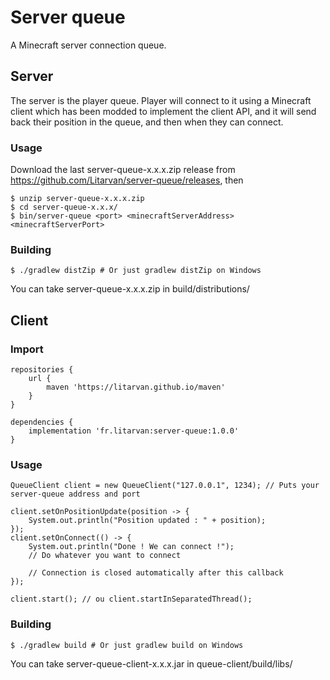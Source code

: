 # Server queue

A Minecraft server connection queue.

## Server

The server is the player queue. Player will connect to it using a Minecraft client which has been modded to implement the client API, and it will send back their position in the queue, and then when they can connect.

### Usage

Download the last server-queue-x.x.x.zip release from https://github.com/Litarvan/server-queue/releases, then

```
$ unzip server-queue-x.x.x.zip
$ cd server-queue-x.x.x/
$ bin/server-queue <port> <minecraftServerAddress> <minecraftServerPort>
```

### Building

```
$ ./gradlew distZip # Or just gradlew distZip on Windows
```

You can take server-queue-x.x.x.zip in build/distributions/

## Client

### Import

```
repositories {
    url {
        maven 'https://litarvan.github.io/maven'
    }
}

dependencies {
    implementation 'fr.litarvan:server-queue:1.0.0'
}
```

### Usage

```
QueueClient client = new QueueClient("127.0.0.1", 1234); // Puts your server-queue address and port

client.setOnPositionUpdate(position -> {
    System.out.println("Position updated : " + position);
});
client.setOnConnect(() -> {
    System.out.println("Done ! We can connect !");
    // Do whatever you want to connect
    
    // Connection is closed automatically after this callback
});

client.start(); // ou client.startInSeparatedThread();
```

### Building

```
$ ./gradlew build # Or just gradlew build on Windows
```

You can take server-queue-client-x.x.x.jar in queue-client/build/libs/